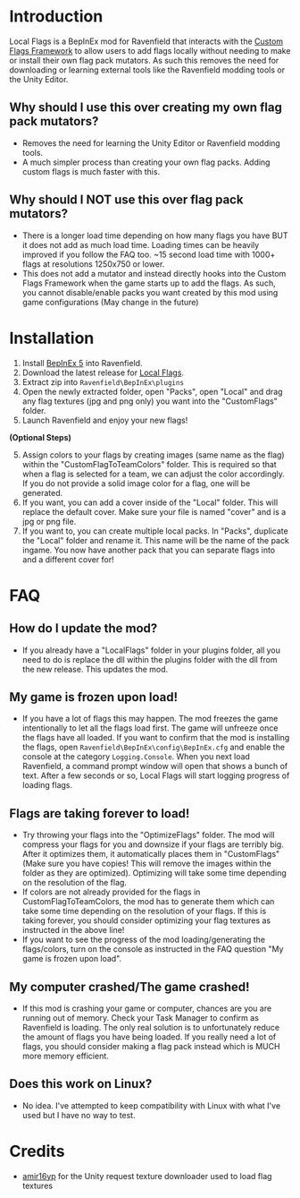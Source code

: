 # Introduction
Local Flags is a BepInEx mod for Ravenfield that interacts with the [Custom Flags Framework](https://steamcommunity.com/sharedfiles/filedetails/?id=3385310995) to allow users to add flags locally without needing to make or install their own flag pack mutators. As such this removes the need for downloading or learning external tools like the Ravenfield modding tools or the Unity Editor.

## Why should I use this over creating my own flag pack mutators?
- Removes the need for learning the Unity Editor or Ravenfield modding tools.
- A much simpler process than creating your own flag packs. Adding custom flags is much faster with this.

## Why should I NOT use this over flag pack mutators?
- There is a longer load time depending on how many flags you have BUT it does not add as much load time. Loading times can be heavily improved if you follow the FAQ too. ~15 second load time with 1000+ flags at resolutions 1250x750 or lower.
- This does not add a mutator and instead directly hooks into the Custom Flags Framework when the game starts up to add the flags. As such, you cannot disable/enable packs you want created by this mod using game configurations (May change in the future)

# Installation

1. Install [BepInEx 5](https://github.com/BepInEx/BepInEx) into Ravenfield.
2. Download the latest release for [Local Flags](https://github.com/MianReplicate/Local-Flags/releases).
3. Extract zip into ```Ravenfield\BepInEx\plugins```
4. Open the newly extracted folder, open "Packs", open "Local" and drag any flag textures (jpg and png only) you want into the "CustomFlags" folder.
5. Launch Ravenfield and enjoy your new flags!

**(Optional Steps)**

5. Assign colors to your flags by creating images (same name as the flag) within the "CustomFlagToTeamColors" folder. This is required so that when a flag is selected for a team, we can adjust the color accordingly. If you do not provide a solid image color for a flag, one will be generated.
6. If you want, you can add a cover inside of the "Local" folder. This will replace the default cover. Make sure your file is named "cover" and is a jpg or png file.
7. If you want to, you can create multiple local packs. In "Packs", duplicate the "Local" folder and rename it. This name will be the name of the pack ingame. You now have another pack that you can separate flags into and a different cover for!

# FAQ

## How do I update the mod?
- If you already have a "LocalFlags" folder in your plugins folder, all you need to do is replace the dll within the plugins folder with the dll from the new release. This updates the mod.

## My game is frozen upon load!
- If you have a lot of flags this may happen. The mod freezes the game intentionally to let all the flags load first. The game will unfreeze once the flags have all loaded. If you want to confirm that the mod is installing the flags, open ```Ravenfield\BepInEx\config\BepInEx.cfg``` and enable the console at the category ```Logging.Console```. When you next load Ravenfield, a command prompt window will open that shows a bunch of text. After a few seconds or so, Local Flags will start logging progress of loading flags.

## Flags are taking forever to load!
- Try throwing your flags into the "OptimizeFlags" folder. The mod will compress your flags for you and downsize if your flags are terribly big. After it optimizes them, it automatically places them in "CustomFlags" (Make sure you have copies! This will remove the images within the folder as they are optimized). Optimizing will take some time depending on the resolution of the flag.
- If colors are not already provided for the flags in CustomFlagToTeamColors, the mod has to generate them which can take some time depending on the resolution of your flags. If this is taking forever, you should consider optimizing your flag textures as instructed in the above line!
- If you want to see the progress of the mod loading/generating the flags/colors, turn on the console as instructed in the FAQ question "My game is frozen upon load".

## My computer crashed/The game crashed!
- If this mod is crashing your game or computer, chances are you are running out of memory. Check your Task Manager to confirm as Ravenfield is loading. The only real solution is to unfortunately reduce the amount of flags you have being loaded. If you really need a lot of flags, you should consider making a flag pack instead which is MUCH more memory efficient.

## Does this work on Linux?
- No idea. I've attempted to keep compatibility with Linux with what I've used but I have no way to test.

# Credits
- [amir16yp](https://github.com/amir16yp) for the Unity request texture downloader used to load flag textures
